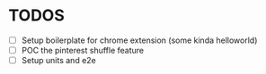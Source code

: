 # TODOS

- [ ] Setup boilerplate for chrome extension (some kinda helloworld)
- [ ] POC the pinterest shuffle feature
- [ ] Setup units and e2e
